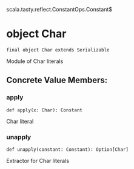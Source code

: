scala.tasty.reflect.ConstantOps.Constant$
# object Char

<pre><code class="language-scala" >final object Char extends Serializable</pre></code>
Module of Char literals

## Concrete Value Members:
### apply
<pre><code class="language-scala" >def apply(x: Char): Constant</pre></code>
Char literal

### unapply
<pre><code class="language-scala" >def unapply(constant: Constant): Option[Char]</pre></code>
Extractor for Char literals


